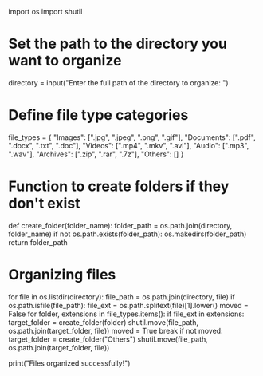import os
import shutil

# Set the path to the directory you want to organize
directory = input("Enter the full path of the directory to organize: ")

# Define file type categories
file_types = {
    "Images": [".jpg", ".jpeg", ".png", ".gif"],
    "Documents": [".pdf", ".docx", ".txt", ".doc"],
    "Videos": [".mp4", ".mkv", ".avi"],
    "Audio": [".mp3", ".wav"],
    "Archives": [".zip", ".rar", ".7z"],
    "Others": []
}

# Function to create folders if they don't exist
def create_folder(folder_name):
    folder_path = os.path.join(directory, folder_name)
    if not os.path.exists(folder_path):
        os.makedirs(folder_path)
    return folder_path

# Organizing files
for file in os.listdir(directory):
    file_path = os.path.join(directory, file)
    if os.path.isfile(file_path):
        file_ext = os.path.splitext(file)[1].lower()
        moved = False
        for folder, extensions in file_types.items():
            if file_ext in extensions:
                target_folder = create_folder(folder)
                shutil.move(file_path, os.path.join(target_folder, file))
                moved = True
                break
        if not moved:
            target_folder = create_folder("Others")
            shutil.move(file_path, os.path.join(target_folder, file))

print("Files organized successfully!")

